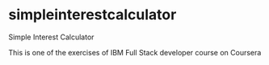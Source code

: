# simpleinterestcalculator
Simple Interest Calculator

This is one of the exercises of IBM Full Stack developer course on Coursera
